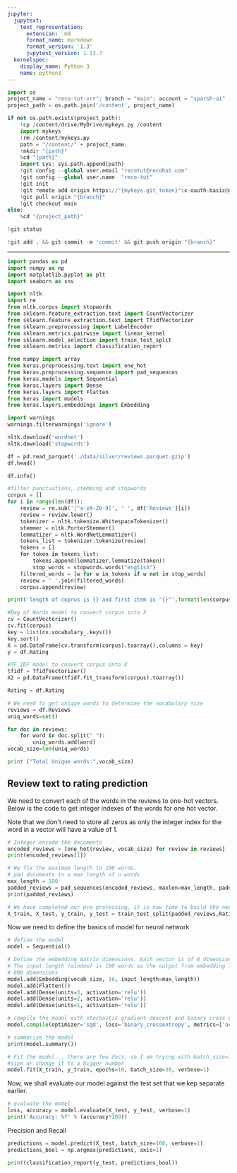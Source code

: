 ```yaml
---
jupyter:
  jupytext:
    text_representation:
      extension: .md
      format_name: markdown
      format_version: '1.3'
      jupytext_version: 1.13.7
  kernelspec:
    display_name: Python 3
    name: python3
---
```


```python id="QHfJAkdQk3jv"
import os
project_name = "reco-tut-vrr"; branch = "main"; account = "sparsh-ai"
project_path = os.path.join('/content', project_name)
```

```python colab={"base_uri": "https://localhost:8080/"} id="3APW7y3clBlH" executionInfo={"status": "ok", "timestamp": 1628408434630, "user_tz": -330, "elapsed": 1378, "user": {"displayName": "Sparsh Agarwal", "photoUrl": "", "userId": "13037694610922482904"}} outputId="17900773-0b16-41fd-c1d3-57d20c5a748b"
if not os.path.exists(project_path):
    !cp /content/drive/MyDrive/mykeys.py /content
    import mykeys
    !rm /content/mykeys.py
    path = "/content/" + project_name; 
    !mkdir "{path}"
    %cd "{path}"
    import sys; sys.path.append(path)
    !git config --global user.email "recotut@recohut.com"
    !git config --global user.name  "reco-tut"
    !git init
    !git remote add origin https://"{mykeys.git_token}":x-oauth-basic@github.com/"{account}"/"{project_name}".git
    !git pull origin "{branch}"
    !git checkout main
else:
    %cd "{project_path}"
```

```python id="yGo_LJd6lBlN"
!git status
```

```python colab={"base_uri": "https://localhost:8080/"} id="SWzR_TDJlBlO" executionInfo={"status": "ok", "timestamp": 1628408390337, "user_tz": -330, "elapsed": 2087, "user": {"displayName": "Sparsh Agarwal", "photoUrl": "", "userId": "13037694610922482904"}} outputId="1f0aa5a6-f8e0-4bd1-8b83-cea3865fa6dc"
!git add . && git commit -m 'commit' && git push origin "{branch}"
```

<!-- #region id="ra084G6QmDcL" -->
---
<!-- #endregion -->

```python id="Nrb7EyBKmEmk"
import pandas as pd
import numpy as np
import matplotlib.pyplot as plt
import seaborn as sns

import nltk
import re
from nltk.corpus import stopwords
from sklearn.feature_extraction.text import CountVectorizer
from sklearn.feature_extraction.text import TfidfVectorizer
from sklearn.preprocessing import LabelEncoder
from sklearn.metrics.pairwise import linear_kernel
from sklearn.model_selection import train_test_split
from sklearn.metrics import classification_report

from numpy import array
from keras.preprocessing.text import one_hot
from keras.preprocessing.sequence import pad_sequences
from keras.models import Sequential
from keras.layers import Dense
from keras.layers import Flatten
from keras import models
from keras.layers.embeddings import Embedding

import warnings
warnings.filterwarnings('ignore')
```

```python colab={"base_uri": "https://localhost:8080/"} id="ce393Lpposh_" executionInfo={"status": "ok", "timestamp": 1628408439309, "user_tz": -330, "elapsed": 714, "user": {"displayName": "Sparsh Agarwal", "photoUrl": "", "userId": "13037694610922482904"}} outputId="2db10727-181b-4a94-bc29-e6d5422a74cf"
nltk.download('wordnet')
nltk.download('stopwords')
```

```python colab={"base_uri": "https://localhost:8080/", "height": 289} id="HF4J7q62mJ7u" executionInfo={"status": "ok", "timestamp": 1628408460344, "user_tz": -330, "elapsed": 832, "user": {"displayName": "Sparsh Agarwal", "photoUrl": "", "userId": "13037694610922482904"}} outputId="deeca935-07f5-4b92-9835-da83411264d5"
df = pd.read_parquet('./data/silver/reviews.parquet.gzip')
df.head()
```

```python colab={"base_uri": "https://localhost:8080/"} id="knyLYsCEmT0d" executionInfo={"status": "ok", "timestamp": 1628408464417, "user_tz": -330, "elapsed": 456, "user": {"displayName": "Sparsh Agarwal", "photoUrl": "", "userId": "13037694610922482904"}} outputId="d600bbe4-a1f2-4401-8f92-ede0b17210db"
df.info()
```

```python id="UdcHVDdS0BOx"
#filter punctuations, stemming and stopwords
corpus = []
for i in range(len(df)):
    review = re.sub('[^a-zA-Z0-9]', ' ', df['Reviews'][i])
    review = review.lower()
    tokenizer = nltk.tokenize.WhitespaceTokenizer()
    stemmer = nltk.PorterStemmer()
    lemmatizer = nltk.WordNetLemmatizer()
    tokens_list = tokenizer.tokenize(review)
    tokens = []
    for token in tokens_list:
        tokens.append(lemmatizer.lemmatize(token))
        stop_words = stopwords.words("english")
    filtered_words = [w for w in tokens if w not in stop_words]
    review = ' '.join(filtered_words)
    corpus.append(review)
```

```python colab={"base_uri": "https://localhost:8080/"} id="pe1b_dKWop6y" executionInfo={"status": "ok", "timestamp": 1628410285697, "user_tz": -330, "elapsed": 12, "user": {"displayName": "Sparsh Agarwal", "photoUrl": "", "userId": "13037694610922482904"}} outputId="6dd4296d-c2de-4146-cde5-d4876f6510d1"
print('length of coprus is {} and first item is "{}"'.format(len(corpus), corpus[0]))
```

```python id="F8vG-YKC0Fal"
#Bag of Words model to convert corpus into X
cv = CountVectorizer()
cv.fit(corpus)
key = list(cv.vocabulary_.keys())
key.sort()
X = pd.DataFrame(cv.transform(corpus).toarray(),columns = key)
y = df.Rating
```

```python id="MdLG9_a_0JIv"
#TF_IDF model to convert corpus into X
tfidf = TfidfVectorizer()
X2 = pd.DataFrame(tfidf.fit_transform(corpus).toarray())
```

```python id="Jo4ZW6-w1cQG"
Rating = df.Rating
```

```python colab={"base_uri": "https://localhost:8080/"} id="r8YKopCu0YiU" executionInfo={"status": "ok", "timestamp": 1628410321928, "user_tz": -330, "elapsed": 911, "user": {"displayName": "Sparsh Agarwal", "photoUrl": "", "userId": "13037694610922482904"}} outputId="12db105a-f12a-4397-d031-436b6326d278"
# We need to get unique words to determine the vocabulary size
reviews = df.Reviews
uniq_words=set()

for doc in reviews:
    for word in doc.split(" "):
        uniq_words.add(word)
vocab_size=len(uniq_words)

print ("Total Unique words:",vocab_size)
```

<!-- #region id="gRpPNRWAy16I" -->
## Review text to rating prediction
<!-- #endregion -->

<!-- #region id="WAZX4K6x0oK_" -->
We need to convert each of the words in the reviews to one-hot vectors. Below is the code to get integer indexes of the words for one hot vector.

Note that we don't need to store all zeros as only the integer index for the word in a vector will have a value of 1.

<!-- #endregion -->

```python colab={"base_uri": "https://localhost:8080/"} id="O0mbja6W0t_5" executionInfo={"status": "ok", "timestamp": 1628410407382, "user_tz": -330, "elapsed": 520, "user": {"displayName": "Sparsh Agarwal", "photoUrl": "", "userId": "13037694610922482904"}} outputId="640d4589-6639-4e4a-ae7a-3f7a15dfd75e"
# Integer encode the documents
encoded_reviews = [one_hot(review, vocab_size) for review in reviews]
print(encoded_reviews[1])
```

```python colab={"base_uri": "https://localhost:8080/"} id="0c6xxGn00wES" executionInfo={"status": "ok", "timestamp": 1628410416732, "user_tz": -330, "elapsed": 799, "user": {"displayName": "Sparsh Agarwal", "photoUrl": "", "userId": "13037694610922482904"}} outputId="545e1714-5ef0-4d6d-b7a5-3a77fff0b55d"
# We fix the maximum length to 100 words.
# pad documents to a max length of n words
max_length = 100
padded_reviews = pad_sequences(encoded_reviews, maxlen=max_length, padding='post')
print(padded_reviews)
```

```python id="xKrq1eXG1AdB"
# We have completed our pre-processing, it is now time to build the neural network based classifier. We start by splitting the reviews into training and test set.
X_train, X_test, y_train, y_test = train_test_split(padded_reviews,Rating,test_size=0.3, random_state=0)
```

<!-- #region id="CBUQuT4G1CCd" -->
Now we need to define the basics of model for neural network
<!-- #endregion -->

```python colab={"base_uri": "https://localhost:8080/"} id="kw1F5g8QzhDY" executionInfo={"status": "ok", "timestamp": 1628410513708, "user_tz": -330, "elapsed": 1781, "user": {"displayName": "Sparsh Agarwal", "photoUrl": "", "userId": "13037694610922482904"}} outputId="aa51c7d8-bbc0-45ce-c420-f5dd3fd3d9d5"
# define the model
model = Sequential()

# Define the embedding matrix dimensions. Each vector is of 8 dimensions and there will be total of vocab_size vectors
# The input length (window) is 100 words so the output from embedding layer will be a conactenated (flattened) vector of 
# 800 dimensions
model.add(Embedding(vocab_size, 16, input_length=max_length))
model.add(Flatten())
model.add(Dense(units=3, activation='relu'))
model.add(Dense(units=2, activation='relu'))
model.add(Dense(units=1, activation='relu'))

# compile the model with stochastic gradient descent and binary cross entropy
model.compile(optimizer='sgd', loss='binary_crossentropy', metrics=['acc'])

# summarize the model
print(model.summary())
```

```python colab={"base_uri": "https://localhost:8080/"} id="AR1ZNTIG1HuL" executionInfo={"status": "ok", "timestamp": 1628410635710, "user_tz": -330, "elapsed": 15384, "user": {"displayName": "Sparsh Agarwal", "photoUrl": "", "userId": "13037694610922482904"}} outputId="40185b4e-13d5-49c4-929a-7bfc499fd00f"
# Fit the model... there are few docs, so I am trying with batch_size=1, you can delete it for default batch 
#size or change it to a bigger number
model.fit(X_train, y_train, epochs=10, batch_size=30, verbose=1)
```

<!-- #region id="JAm6R4kI1kDf" -->
Now, we shall evaluate our model against the test set that we kep separate earlier.
<!-- #endregion -->

```python colab={"base_uri": "https://localhost:8080/"} id="ptyT08xP1T50" executionInfo={"status": "ok", "timestamp": 1628410666934, "user_tz": -330, "elapsed": 850, "user": {"displayName": "Sparsh Agarwal", "photoUrl": "", "userId": "13037694610922482904"}} outputId="865a00ea-c763-4504-af67-37d9e1c9fff4"
# evaluate the model
loss, accuracy = model.evaluate(X_test, y_test, verbose=1)
print('Accuracy: %f' % (accuracy*100))
```

<!-- #region id="bopd8Ytd1pP7" -->
Precision and Recall
<!-- #endregion -->

```python colab={"base_uri": "https://localhost:8080/"} id="7tEDCIkL1oY4" executionInfo={"status": "ok", "timestamp": 1628410697860, "user_tz": -330, "elapsed": 503, "user": {"displayName": "Sparsh Agarwal", "photoUrl": "", "userId": "13037694610922482904"}} outputId="e1e1b91d-42b4-4a49-fb8b-4bc24e77072c"
predictions = model.predict(X_test, batch_size=100, verbose=1)
predictions_bool = np.argmax(predictions, axis=1)

print(classification_report(y_test, predictions_bool))
```
